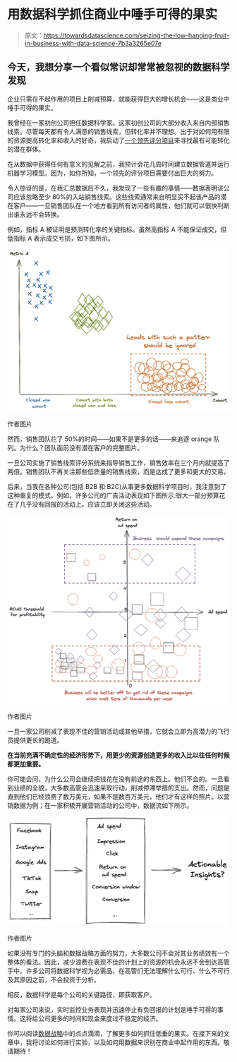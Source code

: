 # 用数据科学抓住商业中唾手可得的果实

> 原文：<https://towardsdatascience.com/seizing-the-low-hanging-fruit-in-business-with-data-science-7b3a3265e07e>

## 今天，我想分享一个看似常识却常常被忽视的数据科学发现

企业只需在不起作用的项目上削减预算，就能获得巨大的增长机会——这是商业中唾手可得的果实。

我曾经在一家初创公司担任数据科学家。这家初创公司的大部分收入来自内部销售线索。尽管每天都有令人满意的销售线索，但转化率并不理想。出于对如何用有限的资源提高转化率和收入的好奇，我启动了[一个领先评分项目](/supercharge-your-monetization-a-practical-way-to-lead-scoring-99452db89dec)来寻找最有可能转化的潜在群体。

在从数据中获得任何有意义的见解之前，我预计会花几周时间建立数据管道并运行机器学习模型。因为，如你所知，一个领先的评分项目需要付出巨大的努力。

令人惊讶的是，在我汇总数据后不久，我发现了一些有趣的事情——数据表明该公司应该忽略至少 80%的入站销售线索。这些线索通常来自明显买不起该产品的潜在客户——一旦销售团队在一个地方看到所有访问者的属性，他们就可以很快判断出谁永远不会转换。

例如，指标 A 被证明是预测转化率的关键指标。虽然高指标 A 不能保证成交，但低指标 A 表示成交亏损，如下图所示。

![](img/28ac8e68c4cb77de7ed60721bcb4cc4b.png)

作者图片

然而，销售团队花了 50%的时间——如果不是更多的话——来追逐 orange 队列。为什么？团队面前没有潜在客户的完整图片。

一旦公司实施了销售线索评分系统来指导销售工作，销售效率在三个月内就提高了两倍。销售团队不再关注那些低质量的销售线索，而是达成了更多和更大的交易。

后来，当我在各种公司(包括 B2B 和 B2C)从事更多数据科学项目时，我注意到了这种重复的模式。例如，许多公司的广告活动表现如下图所示:很大一部分预算花在了几乎没有回报的活动上。应该立即关闭这些活动。

![](img/bbcd3d4e2cede12655f7df44b7f00317.png)

作者图片

一旦一家公司削减了表现不佳的营销活动或其他举措，它就会立即为高潜力的飞行员提供更长的跑道。

**在当前充满不确定性的经济形势下，用更少的资源创造更多的收入比以往任何时候都更加重要。**

你可能会问，为什么公司会继续把钱花在没有前途的东西上。他们不会的。一旦看到业绩的全貌，大多数高管会迅速采取行动，削减停滞举措的支出。然而，问题是直到他们已经浪费了数万美元，如果不是数百万美元，他们才有这样的照片。以营销数据为例；在一家积极开展营销活动的公司中，数据流如下所示。

![](img/9530cb502acb714ed4ed65ea39f9b1ee.png)

作者图片

如果没有专门的头脑和数据战略方面的努力，大多数公司不会对其业务绩效有一个整体的看法。因此，减少浪费在表现不佳的计划上的资源的机会永远不会到达高管手中。许多公司将数据科学视为必需品，在高管们无法理解什么可行、什么不可行及其原因之前，不会投资于分析。

相反，数据科学是每个公司的关键路径，即获取客户。

对每家公司来说，实时监控业务表现并迅速停止有负回报的计划是唾手可得的事情。这将给公司更多的时间和现金来度过不稳定的经济。

你可以阅读[数据战略](/connect-the-dots-in-data-strategy-56f65a1e63a5)中的点点滴滴，了解更多如何抓住低垂的果实。在接下来的文章中，我将讨论如何进行实验，以及如何用数据来识别在商业中起作用的东西。敬请期待！